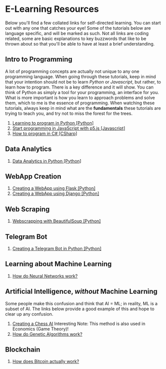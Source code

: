 # E-Learning Resources
Below you'll find a few collated links for self-directed learning. You can start out with any one that catches your eye! Some of the tutorials below are language specific, and will be marked as such. Not all links are coding related, some are basic explanations to key buzzwords that like to be thrown about so that you'll be able to have at least a brief understanding.

## Intro to Programming
A lot of programming concepts are actually not unique to any one programming language. When going through these tutorials, keep in mind that your intention should not be to learn *Python* or *Javascript*, but rather, to learn how to program. There is a key difference and it will show. You can think of Python as simply a tool for your programming, an interface for you. What is more important is how you learn to approach problems and solve them, which to me is the essence of programming. When watching these tutorials, always keep in mind what are the **fundamentals** these tutorials are trying to teach you, and try not to miss the forest for the trees.
1. [Learning to program in Python \[Python\]](https://www.youtube.com/watch?v=eXBD2bB9-RA&list=PLQVvvaa0QuDeAams7fkdcwOGBpGdHpXln)
2. [Start programming in JavaScript with p5.js \[Javascript\]](https://www.youtube.com/watch?v=yPWkPOfnGsw)
3. [How to program in C# \[CSharp\]](https://www.youtube.com/playlist?list=PLPV2KyIb3jR4CtEelGPsmPzlvP7ISPYzR)

## Data Analytics
1. [Data Analytics in Python \[Python\]](https://www.youtube.com/watch?v=nLw1RNvfElg&list=PLQVvvaa0QuDfSfqQuee6K8opKtZsh7sA9)

## WebApp Creation
1. [Creating a WebApp using Flask \[Python\]](https://blog.miguelgrinberg.com/post/the-flask-mega-tutorial-part-i-hello-world)
2. [Creating a WebApp using Django \[Python\]](https://blog.miguelgrinberg.com/post/the-flask-mega-tutorial-part-i-hello-world)

## Web Scraping
1.  [Webscrapping with BeautifulSoup \[Python\]](https://www.youtube.com/watch?v=aIPqt-OdmS0)

## Telegram Bot
1. [Creating a Telegram Bot in Python \[Python\]](https://www.youtube.com/watch?v=PTAkiukJK7E)

## Learning about Machine Learning
1. [How do Neural Networks work?](https://www.youtube.com/playlist?list=PLZHQObOWTQDNU6R1_67000Dx_ZCJB-3pi)

## Artificial Intelligence, *without* Machine Learning
Some people make this confusion and think that AI = ML; in reality, ML is a subset of AI. The links below provide a good example of this and hope to clear up any confusion.
1. [Creating a Chess AI](https://www.youtube.com/watch?v=DZfv0YgLJ2Q) Interesting Note: This method is also used in Economics (Game Theory)!
2. [How do Genetic Algorithms work?](https://www.youtube.com/watch?v=VnwjxityDLQ)

## Blockchain
1. [How does Bitcoin actually work?](https://www.youtube.com/watch?v=bBC-nXj3Ng4&t)
